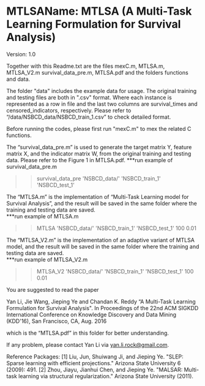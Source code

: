 # MTLSAName: MTLSA (A Multi-Task Learning Formulation for Survival Analysis)
Version: 1.0

Together with this Readme.txt are the files mexC.m, MTLSA.m, MTLSA_V2.m survival_data_pre.m, MTLSA.pdf and the folders functions and data.

The folder "data" includes the example data for usage. The original training and testing files are both in ".csv" format. Where each instance is represented as a row in file and the last two columns are survival_times and censored_indicators, respectively. Please refer to “/data/NSBCD_data/NSBCD_train_1.csv” to check detailed format.

Before running the codes, please first run "mexC.m" to mex the related C functions.

The “survival_data_pre.m” is used to generate the target matrix Y, feature matrix X, and the indicator matrix W, from the original training and testing data. Please refer to the Figure 1 in MTLSA.pdf. 
***run example of survival_data_pre.m
>>survival_data_pre 'NSBCD_data/' 'NSBCD_train_1' 'NSBCD_test_1'

The “MTLSA.m” is the implementation of “Multi-Task Learning model for Survival Analysis”, and the result will be saved in the same folder where the training and testing data are saved.  
***run example of MTLSA.m
>>MTLSA 'NSBCD_data/' 'NSBCD_train_1' 'NSBCD_test_1' 100 0.01

The “MTLSA_V2.m” is the implementation of an adaptive variant of MTLSA model, and the result will be saved in the same folder where the training and testing data are saved.  
***run example of MTLSA_V2.m
>>MTLSA_V2 'NSBCD_data/' 'NSBCD_train_1' 'NSBCD_test_1' 100 0.01

You are suggested to read the paper 

Yan Li, Jie Wang, Jieping Ye and Chandan K. Reddy “A Multi-Task Learning
Formulation for Survival Analysis". In Proceedings of the 22nd ACM SIGKDD
International Conference on Knowledge Discovery and Data Mining (KDD'16),
San Francisco, CA, Aug. 2016

which is the “MTLSA.pdf” in this folder for better understanding.

If any problem, please contact Yan Li via yan.li.rock@gmail.com.

Reference Packages:
[1] Liu, Jun, Shuiwang Ji, and Jieping Ye. "SLEP: Sparse learning with efficient projections." Arizona State University 6 (2009): 491.
[2] Zhou, Jiayu, Jianhui Chen, and Jieping Ye. "MALSAR: Multi-task learning via structural regularization." Arizona State University (2011).
